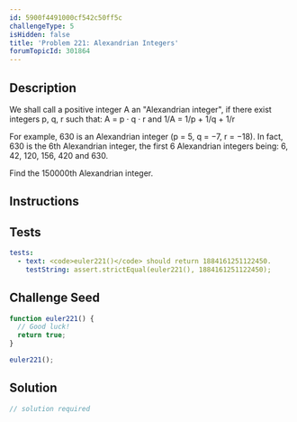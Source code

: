 ```yaml
---
id: 5900f4491000cf542c50ff5c
challengeType: 5
isHidden: false
title: 'Problem 221: Alexandrian Integers'
forumTopicId: 301864
---
```


## Description
<section id='description'>

We shall call a positive integer A an "Alexandrian integer", if there exist integers p, q, r such that:
A = p · q · r and 1/A = 1/p + 1/q + 1/r
<!-- TODO Use MathJax -->

For example, 630 is an Alexandrian integer (p = 5, q = −7, r = −18).
In fact, 630 is the 6th Alexandrian integer,  the first 6 Alexandrian integers being: 6, 42, 120, 156, 420 and 630.

Find the 150000th Alexandrian integer.
</section>

## Instructions
<section id='instructions'>

</section>

## Tests
<section id='tests'>

```yml
tests:
  - text: <code>euler221()</code> should return 1884161251122450.
    testString: assert.strictEqual(euler221(), 1884161251122450);

```

</section>

## Challenge Seed
<section id='challengeSeed'>

<div id='js-seed'>

```js
function euler221() {
  // Good luck!
  return true;
}

euler221();
```

</div>



</section>

## Solution
<section id='solution'>

```js
// solution required
```

</section>
